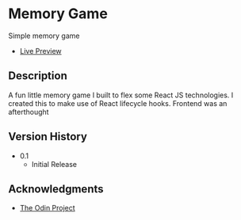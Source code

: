 # Memory Game

Simple memory game

* [Live Preview]([www.theodinproject.com](https://jay4170.github.io/memory-game/))


## Description

A fun little memory game I built to flex some React JS technologies. I created this to make use of React lifecycle hooks. Frontend was an afterthought

## Version History

* 0.1
    * Initial Release

## Acknowledgments

* [The Odin Project](www.theodinproject.com)



